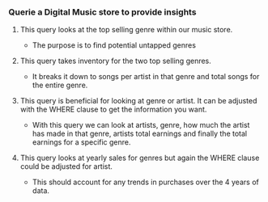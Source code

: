 ### Querie a Digital Music store to provide insights

1. This query looks at the top selling genre within our music store.
    * The purpose is to find potential untapped genres
  
2. This query takes inventory for the two top selling genres.
   * It breaks it down to songs per artist in that genre and total songs for the entire genre.

3. This query is beneficial for looking at genre or artist. It can be adjusted with the WHERE clause to get the information you want. 
   * With this query we can look at  artists, genre, how much the artist has made in that genre, artists total earnings and finally the total earnings for a specific genre.
 
 4. This query looks at yearly sales for genres but again the WHERE clause could be adjusted for artist.
    * This should account for any trends in purchases over the 4 years of data.
